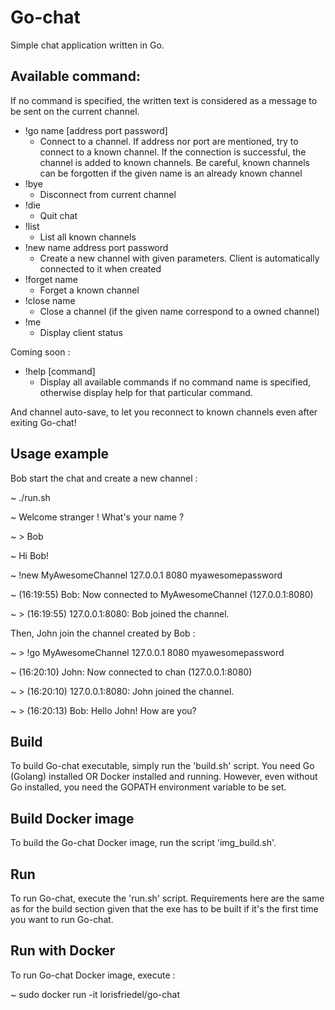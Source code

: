 # Go-chat
Simple chat application written in Go.

## Available command:
If no command is specified, the written text is considered as a message to be sent on the current channel.
 + !go name \[address port password\]
    + Connect to a channel. If address nor port are mentioned, try to connect to a known channel. If the connection is successful, the channel is added to known channels. Be careful, known channels can be forgotten if the given name is an already known channel
 + !bye
    + Disconnect from current channel
 + !die
    + Quit chat
 + !list
    + List all known channels
 + !new name address port password
    + Create a new channel with given parameters. Client is automatically connected to it when created
 + !forget name
    + Forget a known channel
 + !close name
    + Close a channel (if the given name correspond to a owned channel)
 + !me
    + Display client status

Coming soon :

 + !help \[command\]
    + Display all available commands if no command name is specified, otherwise display help for that particular command.

And channel auto-save, to let you reconnect to known channels even after exiting Go-chat!

## Usage example
Bob start the chat and create a new channel :

~ ./run.sh

~ Welcome stranger ! What's your name ?

~ > Bob

~ Hi Bob!

~ !new MyAwesomeChannel 127.0.0.1 8080 myawesomepassword

~ (16:19:55) Bob: Now connected to MyAwesomeChannel (127.0.0.1:8080)

~ > (16:19:55) 127.0.0.1:8080: Bob joined the channel.


Then, John join the channel created by Bob :

~ > !go MyAwesomeChannel 127.0.0.1 8080 myawesomepassword

~ (16:20:10) John: Now connected to chan (127.0.0.1:8080)

~ > (16:20:10) 127.0.0.1:8080: John joined the channel.

~ > (16:20:13) Bob: Hello John! How are you?

## Build

To build Go-chat executable, simply run the 'build.sh' script.
You need Go (Golang) installed OR Docker installed and running.
However, even without Go installed, you need the GOPATH environment variable to be set.

## Build Docker image

To build the Go-chat Docker image, run the script 'img_build.sh'.

## Run

To run Go-chat, execute the 'run.sh' script.
Requirements here are the same as for the build section given that the exe has to be built if it's the first time you want to run Go-chat.

## Run with Docker

To run Go-chat Docker image, execute :

~ sudo docker run -it lorisfriedel/go-chat



